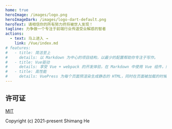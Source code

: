 ```yaml
---
home: true
heroImage: /images/logo.png
heroImageDark: /images/logo-dart-default.png
heroText: 请相信你的所有努力终将被世人发现！
tagline: 力争做一个专注于前端行业传道受业解惑的智者
actions:
  - text: 马上进入 →
    link: /Vue/index.md
# features:
#   - title: 简洁至上
#     details: 以 Markdown 为中心的项目结构，以最少的配置帮助你专注于写作。
#   - title: Vue驱动
#     details: 享受 Vue + webpack 的开发体验，在 Markdown 中使用 Vue 组件，同时可以使用 Vue 来开发自定义主题。
#   - title: 高性能
#     details: VuePress 为每个页面预渲染生成静态的 HTML，同时在页面被加载的时候，将作为 SPA 运行。
---
```

## 许可证
[MIT](https://github.com/heshimang/heshimang.github.io/blob/main/LICENSE)

Copyright (c) 2021-present Shimang He
